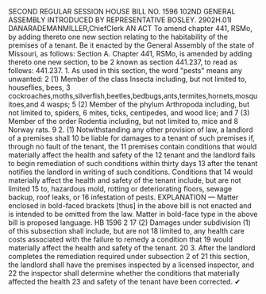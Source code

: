 SECOND REGULAR SESSION
HOUSE BILL NO. 1596
102ND GENERAL ASSEMBLY
INTRODUCED BY REPRESENTATIVE BOSLEY.
2902H.01I DANARADEMANMILLER,ChiefClerk
AN ACT
To amend chapter 441, RSMo, by adding thereto one new section relating to the habitability
of the premises of a tenant.
Be it enacted by the General Assembly of the state of Missouri, as follows:
Section A. Chapter 441, RSMo, is amended by adding thereto one new section, to be
2 known as section 441.237, to read as follows:
441.237. 1. As used in this section, the word "pests" means any unwanted:
2 (1) Member of the class Insecta including, but not limited to, houseflies, bees,
3 cockroaches,moths,silverfish,beetles,bedbugs,ants,termites,hornets,mosquitoes,and
4 wasps;
5 (2) Member of the phylum Arthropoda including, but not limited to, spiders,
6 mites, ticks, centipedes, and wood lice; and
7 (3) Member of the order Rodentia including, but not limited to, mice and
8 Norway rats.
9 2. (1) Notwithstanding any other provision of law, a landlord of a premises shall
10 be liable for damages to a tenant of such premises if, through no fault of the tenant, the
11 premises contain conditions that would materially affect the health and safety of the
12 tenant and the landlord fails to begin remediation of such conditions within thirty days
13 after the tenant notifies the landlord in writing of such conditions. Conditions that
14 would materially affect the health and safety of the tenant include, but are not limited
15 to, hazardous mold, rotting or deteriorating floors, sewage backup, roof leaks, or
16 infestation of pests.
EXPLANATION — Matter enclosed in bold-faced brackets [thus] in the above bill is not enacted and is
intended to be omitted from the law. Matter in bold-face type in the above bill is proposed language.
HB 1596 2
17 (2) Damages under subdivision (1) of this subsection shall include, but are not
18 limited to, any health care costs associated with the failure to remedy a condition that
19 would materially affect the health and safety of the tenant.
20 3. After the landlord completes the remediation required under subsection 2 of
21 this section, the landlord shall have the premises inspected by a licensed inspector, and
22 the inspector shall determine whether the conditions that materially affected the health
23 and safety of the tenant have been corrected.
✔